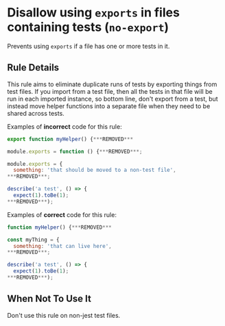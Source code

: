 # Disallow using `exports` in files containing tests (`no-export`)

Prevents using `exports` if a file has one or more tests in it.

## Rule Details

This rule aims to eliminate duplicate runs of tests by exporting things from
test files. If you import from a test file, then all the tests in that file will
be run in each imported instance, so bottom line, don't export from a test, but
instead move helper functions into a separate file when they need to be shared
across tests.

Examples of **incorrect** code for this rule:

```js
export function myHelper() {***REMOVED***

module.exports = function () {***REMOVED***;

module.exports = {
  something: 'that should be moved to a non-test file',
***REMOVED***;

describe('a test', () => {
  expect(1).toBe(1);
***REMOVED***);
```

Examples of **correct** code for this rule:

```js
function myHelper() {***REMOVED***

const myThing = {
  something: 'that can live here',
***REMOVED***;

describe('a test', () => {
  expect(1).toBe(1);
***REMOVED***);
```

## When Not To Use It

Don't use this rule on non-jest test files.
